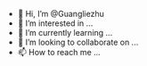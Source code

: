 - 👋 Hi, I’m @Guangliezhu
- 👀 I’m interested in ...
- 🌱 I’m currently learning ...
- 💞️ I’m looking to collaborate on ...
- 📫 How to reach me ...

<!---
Guangliezhu/Guangliezhu is a ✨ special ✨ repository because its `README.md` (this file) appears on your GitHub profile.
You can click the Preview link to take a look at your changes.
--->
